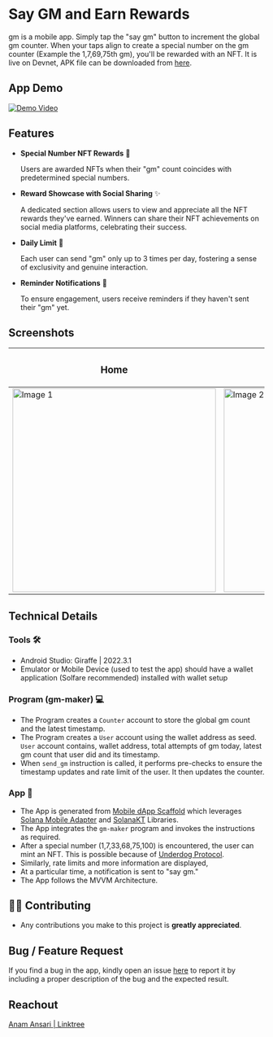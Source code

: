 # Say GM and Earn Rewards
gm is a mobile app. 
Simply tap the "say gm" button to increment the global gm counter. When your taps align to create a special number on the gm counter (Example the 1,7,69,75th gm), you'll be rewarded with an NFT. It is live on Devnet, APK file can be downloaded from [here](https://drive.google.com/drive/folders/1_tdvZucRClpxs0dzVBDruOxqub2RaTPc?usp=sharing).

## App Demo
[![Demo Video]()](https://www.youtube.com/watch?v=3tIPIRfJiek)

## Features
- **Special Number NFT Rewards** 🎁
    
    Users are awarded NFTs when their "gm" count coincides with predetermined special numbers.
    
- **Reward Showcase with Social Sharing** ✨
    
    A dedicated section allows users to view and appreciate all the NFT rewards they've earned. Winners can share their NFT achievements on social media platforms, celebrating their success.
    
- **Daily Limit** 🚫
    
    Each user can send "gm" only up to 3 times per day, fostering a sense of exclusivity and genuine interaction.
    
- **Reminder Notifications** 🔔
    
    To ensure engagement, users receive reminders if they haven't sent their "gm" yet.
  
## Screenshots

<table>
  <thead>
    <tr>
      <th><h3>Home</h3></th>
      <th><h3>NFT Dashboard</h3></th>
      <th><h3>NFT</h3></th>
    </tr>
  </thead>
  <tbody>
  <tr>
    <td><img src="https://user-images.githubusercontent.com/75211982/232579436-c54da8e8-ee31-465c-a921-9227bedc34c0.png" alt="Image 1" width="400"></td>
    <td><img src="https://user-images.githubusercontent.com/75211982/232579459-c5858817-52bb-4382-9d77-4cd989cdc860.png" alt="Image 2" width="400"></td>
    <td><img src="https://user-images.githubusercontent.com/75211982/232579459-c5858817-52bb-4382-9d77-4cd989cdc860.png" alt="Image 3" width="400"></td>
  </tr>
    </tbody>
</table>

## Technical Details 

### Tools 🛠️
- Android Studio: Giraffe | 2022.3.1
- Emulator or Mobile Device (used to test the app) should have a wallet application (Solfare recommended) installed with wallet setup

### Program (gm-maker) 💻
- The Program creates a `Counter` account to store the global gm count and the latest timestamp.
- The Program creates a `User` account using the wallet address as seed. `User` account contains, wallet address, total attempts of gm today, latest gm count that user did and its timestamp.
- When `send_gm` instruction is called, it performs pre-checks to ensure the timestamp updates and rate limit of the user. It then updates the counter.

### App 📲
- The App is generated from [Mobile dApp Scaffold]() which leverages [Solana Mobile Adapter]() and [SolanaKT]() Libraries. 
- The App integrates the `gm-maker` program and invokes the instructions as required.
- After a special number (1,7,33,68,75,100) is encountered, the user can mint an NFT. This is possible because of [Underdog Protocol](https://underdogprotocol.com/). 
- Similarly, rate limits and more information are displayed,
- At a particular time, a notification is sent to "say gm."
- The App follows the MVVM Architecture.

## 👨‍💻 Contributing

- Any contributions you make to this project is **greatly appreciated**.

## Bug / Feature Request

If you find a bug in the app, kindly open an issue [here](https://github.com/anamansari062/gm/issues/new?assignees=&labels=bug&template=bug_report.md&title=%5BBug%5D%3A+) to report it by
including a proper description of the bug and the expected result.

## Reachout 
[Anam Ansari | Linktree](https://linktr.ee/anamansari062)
